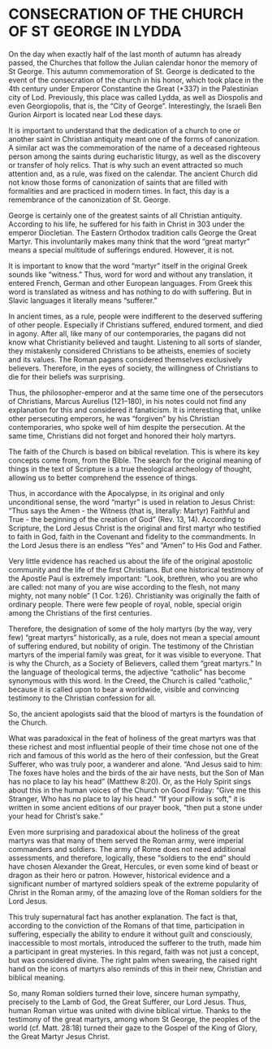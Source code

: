 # CONSECRATION OF THE CHURCH OF ST GEORGE IN LYDDA

On the day when exactly half of the last month of autumn has already passed, the Churches that follow the Julian calendar honor the memory of St George. This autumn commemoration of St. George is dedicated to the event of the consecration of the church in his honor, which took place in the 4th century under Emperor Constantine the Great (+337) in the Palestinian city of Lod. Previously, this place was called Lydda, as well as Diospolis and even Georgiopolis, that is, the “City of George”. Interestingly, the Israeli Ben Gurion Airport is located near Lod these days.

It is important to understand that the dedication of a church to one or another saint in Christian antiquity meant one of the forms of canonization. A similar act was the commemoration of the name of a deceased righteous person among the saints during eucharistic liturgy, as well as the discovery or transfer of holy relics. That is why such an event attracted so much attention and, as a rule, was fixed on the calendar. The ancient Church did not know those forms of canonization of saints that are filled with formalities and are practiced in modern times. In fact, this day is a remembrance of the canonization of St. George.

George is certainly one of the greatest saints of all Christian antiquity. According to his life, he suffered for his faith in Christ in 303 under the emperor Diocletian. The Eastern Orthodox tradition calls George the Great Martyr. This involuntarily makes many think that the word “great martyr” means a special multitude of sufferings endured. However, it is not.

It is important to know that the word “martyr” itself in the original Greek sounds like “witness.” Thus, word for word and without any translation, it entered French, German and other European languages. From Greek this word is translated as witness and has nothing to do with suffering. But in Slavic languages ​​it literally means “sufferer.”

In ancient times, as a rule, people were indifferent to the deserved suffering of other people. Especially if Christians suffered, endured torment, and died in agony. After all, like many of our contemporaries, the pagans did not know what Christianity believed and taught. Listening to all sorts of slander, they mistakenly considered Christians to be atheists, enemies of society and its values. The Roman pagans considered themselves exclusively believers. Therefore, in the eyes of society, the willingness of Christians to die for their beliefs was surprising.

Thus, the philosopher-emperor and at the same time one of the persecutors of Christians, Marcus Aurelius (121–180), in his notes could not find any explanation for this and considered it fanaticism. It is interesting that, unlike other persecuting emperors, he was “forgiven” by his Christian contemporaries, who spoke well of him despite the persecution. At the same time, Christians did not forget and honored their holy martyrs.

The faith of the Church is based on biblical revelation. This is where its key concepts come from, from the Bible. The search for the original meaning of things in the text of Scripture is a true theological archeology of thought, allowing us to better comprehend the essence of things.

Thus, in accordance with the Apocalypse, in its original and only unconditional sense, the word “martyr” is used in relation to Jesus Christ: “Thus says the Amen - the Witness (that is, literally: Martyr) Faithful and True - the beginning of the creation of God” (Rev. 13, 14). According to Scripture, the Lord Jesus Christ is the original and first martyr who testified to faith in God, faith in the Covenant and fidelity to the commandments. In the Lord Jesus there is an endless “Yes” and “Amen” to His God and Father.

Very little evidence has reached us about the life of the original apostolic community and the life of the first Christians. But one historical testimony of the Apostle Paul is extremely important: “Look, brethren, who you are who are called: not many of you are wise according to the flesh, not many mighty, not many noble” (1 Cor. 1:26). Christianity was originally the faith of ordinary people. There were few people of royal, noble, special origin among the Christians of the first centuries.

Therefore, the designation of some of the holy martyrs (by the way, very few) “great martyrs” historically, as a rule, does not mean a special amount of suffering endured, but nobility of origin. The testimony of the Christian martyrs of the imperial family was great, for it was visible to everyone. That is why the Church, as a Society of Believers, called them “great martyrs.” In the language of theological terms, the adjective “catholic” has become synonymous with this word. In the Creed, the Church is called “catholic,” because it is called upon to bear a worldwide, visible and convincing testimony to the Christian confession for all.

So, the ancient apologists said that the blood of martyrs is the foundation of the Church.

What was paradoxical in the feat of holiness of the great martyrs was that these richest and most influential people of their time chose not one of the rich and famous of this world as the hero of their confession, but the Great Sufferer, who was truly poor, a wanderer and alone. “And Jesus said to him: The foxes have holes and the birds of the air have nests, but the Son of Man has no place to lay his head” (Matthew 8:20). Or, as the Holy Spirit sings about this in the human voices of the Church on Good Friday: “Give me this Stranger, Who has no place to lay his head.” “If your pillow is soft,” it is written in some ancient editions of our prayer book, “then put a stone under your head for Christ’s sake.”

Even more surprising and paradoxical about the holiness of the great martyrs was that many of them served the Roman army, were imperial commanders and soldiers. The army of Rome does not need additional assessments, and therefore, logically, these “soldiers to the end” should have chosen Alexander the Great, Hercules, or even some kind of beast or dragon as their hero or patron. However, historical evidence and a significant number of martyred soldiers speak of the extreme popularity of Christ in the Roman army, of the amazing love of the Roman soldiers for the Lord Jesus.

This truly supernatural fact has another explanation. The fact is that, according to the conviction of the Romans of that time, participation in suffering, especially the ability to endure it without guilt and consciously, inaccessible to most mortals, introduced the sufferer to the truth, made him a participant in great mysteries. In this regard, faith was not just a concept, but was considered divine. The right palm when swearing, the raised right hand on the icons of martyrs also reminds of this in their new, Christian and biblical meaning.

So, many Roman soldiers turned their love, sincere human sympathy, precisely to the Lamb of God, the Great Sufferer, our Lord Jesus. Thus, human Roman virtue was united with divine biblical virtue. Thanks to the testimony of the great martyrs, among whom St George, the peoples of the world (cf. Matt. 28:18) turned their gaze to the Gospel of the King of Glory, the Great Martyr Jesus Christ.
